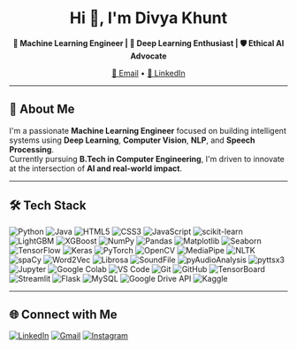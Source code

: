 <h1 align="center">Hi 👋, I'm Divya Khunt</h1>

<p align="center">
  <b>🤖 Machine Learning Engineer | 🧠 Deep Learning Enthusiast | 🛡️ Ethical AI Advocate</b><br>
</p>

<p align="center">
  <a href="mailto:divyakhunt3325@gmail.com">📧 Email</a> • 
  <a href="https://www.linkedin.com/in/divya-khunt-142a61273/">💼 LinkedIn</a>
</p>

---

## 🚀 About Me

I'm a passionate **Machine Learning Engineer** focused on building intelligent systems using **Deep Learning**, **Computer Vision**, **NLP**, and **Speech Processing**.  
Currently pursuing **B.Tech in Computer Engineering**, I'm driven to innovate at the intersection of **AI and real-world impact**.

---

## 🛠️ Tech Stack

![Python](https://img.shields.io/badge/Python-3776AB?style=for-the-badge&logo=python&logoColor=white)
![Java](https://img.shields.io/badge/Java-007396?style=for-the-badge&logo=java&logoColor=white)
![HTML5](https://img.shields.io/badge/HTML5-E34F26?style=for-the-badge&logo=html5&logoColor=white)
![CSS3](https://img.shields.io/badge/CSS3-1572B6?style=for-the-badge&logo=css3&logoColor=white)
![JavaScript](https://img.shields.io/badge/JavaScript-F7DF1E?style=for-the-badge&logo=javascript&logoColor=black)
![scikit-learn](https://img.shields.io/badge/scikit--learn-F7931E?style=for-the-badge&logo=scikit-learn&logoColor=white)
![LightGBM](https://img.shields.io/badge/LightGBM-000000?style=for-the-badge&logo=lightgbm&logoColor=white)
![XGBoost](https://img.shields.io/badge/XGBoost-EC4E24?style=for-the-badge&logo=apachespark&logoColor=white)
![NumPy](https://img.shields.io/badge/NumPy-013243?style=for-the-badge&logo=numpy&logoColor=white)
![Pandas](https://img.shields.io/badge/Pandas-150458?style=for-the-badge&logo=pandas&logoColor=white)
![Matplotlib](https://img.shields.io/badge/Matplotlib-11557C?style=for-the-badge&logo=matplotlib&logoColor=white)
![Seaborn](https://img.shields.io/badge/Seaborn-4B8BBE?style=for-the-badge&logo=python&logoColor=white)
![TensorFlow](https://img.shields.io/badge/TensorFlow-FF6F00?style=for-the-badge&logo=tensorflow&logoColor=white)
![Keras](https://img.shields.io/badge/Keras-D00000?style=for-the-badge&logo=keras&logoColor=white)
![PyTorch](https://img.shields.io/badge/PyTorch-EE4C2C?style=for-the-badge&logo=pytorch&logoColor=white)
![OpenCV](https://img.shields.io/badge/OpenCV-5C3EE8?style=for-the-badge&logo=opencv&logoColor=white)
![MediaPipe](https://img.shields.io/badge/MediaPipe-FF6F00?style=for-the-badge&logo=mediapipe&logoColor=white)
![NLTK](https://img.shields.io/badge/NLTK-009688?style=for-the-badge&logo=nltk&logoColor=white)
![spaCy](https://img.shields.io/badge/spaCy-09A3D5?style=for-the-badge&logo=spacy&logoColor=white)
![Word2Vec](https://img.shields.io/badge/Word2Vec-339933?style=for-the-badge&logo=google&logoColor=white)
![Librosa](https://img.shields.io/badge/Librosa-FF0080?style=for-the-badge&logo=librosa&logoColor=white)
![SoundFile](https://img.shields.io/badge/SoundFile-FFDD00?style=for-the-badge&logo=python&logoColor=black)
![pyAudioAnalysis](https://img.shields.io/badge/pyAudioAnalysis-764ABC?style=for-the-badge&logo=python&logoColor=white)
![pyttsx3](https://img.shields.io/badge/pyttsx3-0066A1?style=for-the-badge&logo=python&logoColor=white)
![Jupyter](https://img.shields.io/badge/Jupyter-F37626?style=for-the-badge&logo=jupyter&logoColor=white)
![Google Colab](https://img.shields.io/badge/Google_Colab-F9AB00?style=for-the-badge&logo=googlecolab&logoColor=white)
![VS Code](https://img.shields.io/badge/VS%20Code-007ACC?style=for-the-badge&logo=visual-studio-code&logoColor=white)
![Git](https://img.shields.io/badge/Git-F05032?style=for-the-badge&logo=git&logoColor=white)
![GitHub](https://img.shields.io/badge/GitHub-181717?style=for-the-badge&logo=github&logoColor=white)
![TensorBoard](https://img.shields.io/badge/TensorBoard-FF6F00?style=for-the-badge&logo=tensorflow&logoColor=white)
![Streamlit](https://img.shields.io/badge/Streamlit-FF4B4B?style=for-the-badge&logo=streamlit&logoColor=white)
![Flask](https://img.shields.io/badge/Flask-000000?style=for-the-badge&logo=flask&logoColor=white)
![MySQL](https://img.shields.io/badge/MySQL-4479A1?style=for-the-badge&logo=mysql&logoColor=white)
![Google Drive API](https://img.shields.io/badge/Google%20Drive-34A853?style=for-the-badge&logo=google-drive&logoColor=white)
![Kaggle](https://img.shields.io/badge/Kaggle-20BEFF?style=for-the-badge&logo=kaggle&logoColor=white)

---

## 🌐 Connect with Me

[![LinkedIn](https://img.shields.io/badge/LinkedIn-0A66C2?style=for-the-badge&logo=linkedin&logoColor=white)](https://www.linkedin.com/in/divya-khunt-142a61273/)
[![Gmail](https://img.shields.io/badge/Gmail-D14836?style=for-the-badge&logo=gmail&logoColor=white)](mailto:divyakhunt3325@gmail.com)
[![Instagram](https://img.shields.io/badge/Instagram-E4405F?style=for-the-badge&logo=instagram&logoColor=white)](https://www.instagram.com/_divya_khunt_/)

